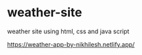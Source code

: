 # weather-site
weather site using html, css and java script

https://weather-app-by-nikhilesh.netlify.app/
